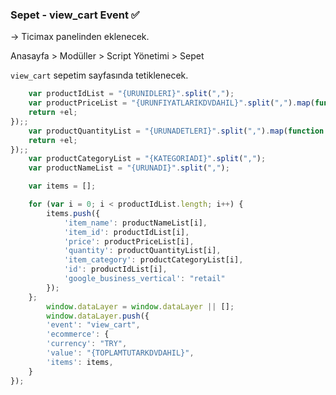 ### Sepet - view_cart Event ✅

-> Ticimax panelinden eklenecek.

Anasayfa > Modüller > Script Yönetimi > Sepet

```view_cart``` sepetim sayfasında tetiklenecek.

```javascript
    var productIdList = "{URUNIDLERI}".split(",");
    var productPriceList = "{URUNFIYATLARIKDVDAHIL}".split(",").map(function (el) {
    return +el;
});;
    var productQuantityList = "{URUNADETLERI}".split(",").map(function (el) {
    return +el;
});;
    var productCategoryList = "{KATEGORIADI}".split(",");
    var productNameList = "{URUNADI}".split(",");

    var items = [];

    for (var i = 0; i < productIdList.length; i++) {
        items.push({
            'item_name': productNameList[i],
            'item_id': productIdList[i],
            'price': productPriceList[i],
            'quantity': productQuantityList[i],
            'item_category': productCategoryList[i],
            'id': productIdList[i],
            'google_business_vertical': "retail"
        });
    };
        window.dataLayer = window.dataLayer || [];
        window.dataLayer.push({
        'event': "view_cart",
        'ecommerce': {
        'currency': "TRY",
        'value': "{TOPLAMTUTARKDVDAHIL}",
        'items': items,
    }
});
```